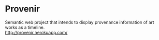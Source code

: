 Provenir
========

Semantic web project that intends to display provenance information of art works as a timeline.  
http://provenir.herokuapp.com/
